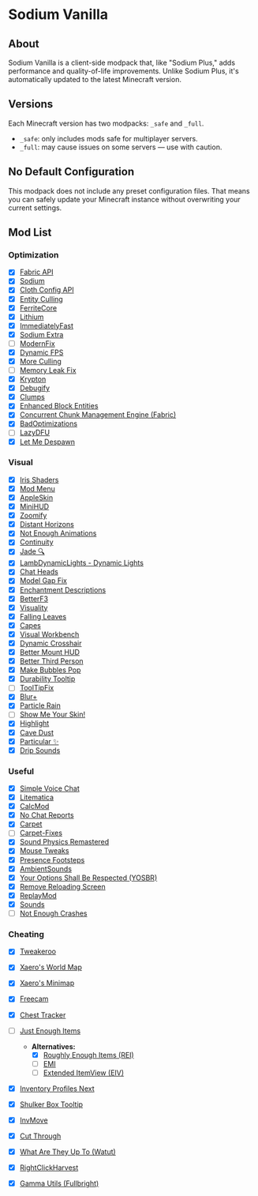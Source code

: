 # Sodium Vanilla

## About

Sodium Vanilla is a client-side modpack that, like "Sodium Plus," adds performance and quality-of-life improvements. Unlike Sodium Plus, it's automatically updated to the latest Minecraft version.

## Versions

Each Minecraft version has two modpacks: `_safe` and `_full`.

* `_safe`: only includes mods safe for multiplayer servers.
* `_full`: may cause issues on some servers — use with caution.

## No Default Configuration

This modpack does not include any preset configuration files.
That means you can safely update your Minecraft instance without overwriting your current settings.

## Mod List

### Optimization

- [x] [Fabric API](https://modrinth.com/mod/fabric-api)
- [x] [Sodium](https://modrinth.com/mod/sodium)
- [x] [Cloth Config API](https://modrinth.com/mod/cloth-config)
- [x] [Entity Culling](https://modrinth.com/mod/entityculling)
- [x] [FerriteCore](https://modrinth.com/mod/ferrite-core)
- [x] [Lithium](https://modrinth.com/mod/lithium)
- [x] [ImmediatelyFast](https://modrinth.com/mod/immediatelyfast)
- [x] [Sodium Extra](https://modrinth.com/mod/sodium-extra)
- [ ] [ModernFix](https://modrinth.com/mod/modernfix)
- [x] [Dynamic FPS](https://modrinth.com/mod/dynamic-fps)
- [x] [More Culling](https://modrinth.com/mod/moreculling)
- [ ] [Memory Leak Fix](https://modrinth.com/mod/memoryleakfix)
- [x] [Krypton](https://modrinth.com/mod/krypton)
- [x] [Debugify](https://modrinth.com/mod/debugify)
- [x] [Clumps](https://modrinth.com/mod/clumps)
- [x] [Enhanced Block Entities](https://modrinth.com/mod/ebe)
- [x] [Concurrent Chunk Management Engine (Fabric)](https://modrinth.com/mod/c2me-fabric)
- [x] [BadOptimizations](https://modrinth.com/mod/badoptimizations)
- [ ] [LazyDFU](https://modrinth.com/mod/lazydfu)
- [x] [Let Me Despawn](https://modrinth.com/mod/lmd)

### Visual

- [x] [Iris Shaders](https://modrinth.com/mod/iris)
- [x] [Mod Menu](https://modrinth.com/mod/modmenu)
- [x] [AppleSkin](https://modrinth.com/mod/appleskin)
- [x] [MiniHUD](https://modrinth.com/mod/minihud)
- [x] [Zoomify](https://modrinth.com/mod/zoomify)
- [x] [Distant Horizons](https://modrinth.com/mod/distanthorizons)
- [x] [Not Enough Animations](https://modrinth.com/mod/not-enough-animations)
- [x] [Continuity](https://modrinth.com/mod/continuity)
- [x] [Jade 🔍](https://modrinth.com/mod/jade)
- [x] [LambDynamicLights - Dynamic Lights](https://modrinth.com/mod/lambdynamiclights)
- [x] [Chat Heads](https://modrinth.com/mod/chat-heads)
- [x] [Model Gap Fix](https://modrinth.com/mod/modelfix)
- [x] [Enchantment Descriptions](https://modrinth.com/mod/enchantment-descriptions)
- [x] [BetterF3](https://modrinth.com/mod/betterf3)
- [x] [Visuality](https://modrinth.com/mod/visuality)
- [x] [Falling Leaves](https://modrinth.com/mod/fallingleaves)
- [x] [Capes](https://modrinth.com/mod/capes)
- [x] [Visual Workbench](https://modrinth.com/mod/visual-workbench)
- [x] [Dynamic Crosshair](https://modrinth.com/mod/dynamiccrosshair)
- [x] [Better Mount HUD](https://modrinth.com/mod/better-mount-hud)
- [x] [Better Third Person](https://modrinth.com/mod/better-third-person)
- [x] [Make Bubbles Pop](https://modrinth.com/mod/make_bubbles_pop)
- [x] [Durability Tooltip](https://modrinth.com/mod/durability-tooltip)
- [ ] [ToolTipFix](https://modrinth.com/mod/tooltipfix)
- [x] [Blur+](https://modrinth.com/mod/blur-plus)
- [x] [Particle Rain](https://modrinth.com/mod/particle-rain)
- [ ] [Show Me Your Skin!](https://modrinth.com/mod/show-me-your-skin)
- [x] [Highlight](https://modrinth.com/mod/highlight)
- [x] [Cave Dust](https://modrinth.com/mod/cave-dust)
- [x] [Particular ✨](https://modrinth.com/mod/particular)
- [x] [Drip Sounds](https://modrinth.com/mod/dripsounds)

### Useful

- [x] [Simple Voice Chat](https://modrinth.com/mod/simple-voice-chat)
- [x] [Litematica](https://modrinth.com/mod/litematica)
- [x] [CalcMod](https://modrinth.com/mod/calcmod)
- [x] [No Chat Reports](https://modrinth.com/mod/no-chat-reports)
- [x] [Carpet](https://modrinth.com/mod/carpet)
- [ ] [Carpet-Fixes](https://modrinth.com/mod/carpet-fixes)
- [x] [Sound Physics Remastered](https://modrinth.com/mod/sound-physics-remastered)
- [x] [Mouse Tweaks](https://modrinth.com/mod/mouse-tweaks)
- [x] [Presence Footsteps](https://modrinth.com/mod/presence-footsteps)
- [x] [AmbientSounds](https://modrinth.com/mod/ambientsounds)
- [x] [Your Options Shall Be Respected (YOSBR)](https://modrinth.com/mod/yosbr)
- [x] [Remove Reloading Screen](https://modrinth.com/mod/rrls)
- [x] [ReplayMod](https://modrinth.com/mod/replaymod)
- [x] [Sounds](https://modrinth.com/mod/sound)
- [ ] [Not Enough Crashes](https://modrinth.com/mod/notenoughcrashes)

### Cheating

- [x] [Tweakeroo](https://modrinth.com/mod/tweakeroo)
- [x] [Xaero's World Map](https://modrinth.com/mod/xaeros-world-map)
- [x] [Xaero's Minimap](https://modrinth.com/mod/xaeros-minimap)
- [x] [Freecam](https://modrinth.com/mod/freecam)
- [x] [Chest Tracker](https://modrinth.com/mod/chest-tracker)
- [ ] [Just Enough Items](https://modrinth.com/mod/jei)
  - **Alternatives:**
    - [x] [Roughly Enough Items (REI)](https://modrinth.com/mod/rei)
    - [ ] [EMI](https://modrinth.com/mod/emi)
    - [ ] [Extended ItemView (EIV)](https://modrinth.com/mod/eiv)
- [x] [Inventory Profiles Next](https://modrinth.com/mod/inventory-profiles-next)
- [x] [Shulker Box Tooltip](https://modrinth.com/mod/shulkerboxtooltip)
- [x] [InvMove](https://modrinth.com/mod/invmove)
- [x] [Cut Through](https://modrinth.com/mod/cut-through)
- [x] [What Are They Up To (Watut)](https://modrinth.com/mod/what-are-they-up-to)
- [x] [RightClickHarvest](https://modrinth.com/mod/rightclickharvest)
- [x] [Gamma Utils (Fullbright)](https://modrinth.com/mod/gamma-utils)

